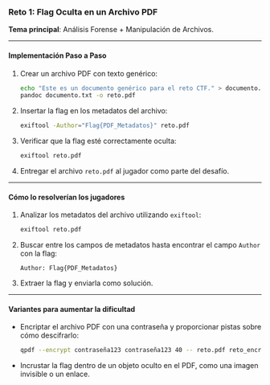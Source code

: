### **Reto 1: Flag Oculta en un Archivo PDF**  
**Tema principal**: Análisis Forense + Manipulación de Archivos.

---

#### **Implementación Paso a Paso**

1. Crear un archivo PDF con texto genérico:
   ```bash
   echo "Este es un documento genérico para el reto CTF." > documento.txt
   pandoc documento.txt -o reto.pdf
   ```

2. Insertar la flag en los metadatos del archivo:
   ```bash
   exiftool -Author="Flag{PDF_Metadatos}" reto.pdf
   ```

3. Verificar que la flag esté correctamente oculta:
   ```bash
   exiftool reto.pdf
   ```

4. Entregar el archivo `reto.pdf` al jugador como parte del desafío.

---

#### **Cómo lo resolverían los jugadores**

1. Analizar los metadatos del archivo utilizando `exiftool`:
   ```bash
   exiftool reto.pdf
   ```

2. Buscar entre los campos de metadatos hasta encontrar el campo `Author` con la flag:  
   ```
   Author: Flag{PDF_Metadatos}
   ```

3. Extraer la flag y enviarla como solución.

---

#### **Variantes para aumentar la dificultad**

- Encriptar el archivo PDF con una contraseña y proporcionar pistas sobre cómo descifrarlo:
  ```bash
  qpdf --encrypt contraseña123 contraseña123 40 -- reto.pdf reto_encriptado.pdf
  ```
- Incrustar la flag dentro de un objeto oculto en el PDF, como una imagen invisible o un enlace.
